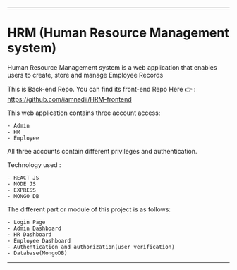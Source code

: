 -------------

# HRM (Human Resource Management system)
Human Resource Management system is a web application that enables users to create, store and manage Employee Records



This is Back-end Repo.
You can find its front-end Repo Here 👉 : https://github.com/iamnadii/HRM-frontend



This web application contains three account access:
```
- Admin
- HR
- Employee
```
All three accounts contain different privileges and authentication.


Technology used :
```
- REACT JS
- NODE JS 
- EXPRESS
- MONGO DB
```



The different part or module of this project is as follows:
```
- Login Page
- Admin Dashboard
- HR Dashboard
- Employee Dashboard
- Authentication and authorization(user verification)
- Database(MongoDB)
```
-------------
